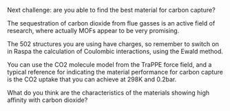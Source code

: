 Next challenge: are you able to find the best material for carbon capture?

The sequestration of carbon dioxide from flue gasses is an active field of research,
where actually MOFs appear to be very promising.

The 502 structures you are using have charges, so remember to switch on in Raspa
the calculation of Coulombic interactions, using the Ewald method.

You can use the CO2 molecule model from the TraPPE force field, and a typical
reference for indicating the material performance for carbon capture is the
CO2 uptake that you can achieve at 298K and 0.2bar.

What do you think are the characteristics of the materials showing high affinity with carbon dioxide?

